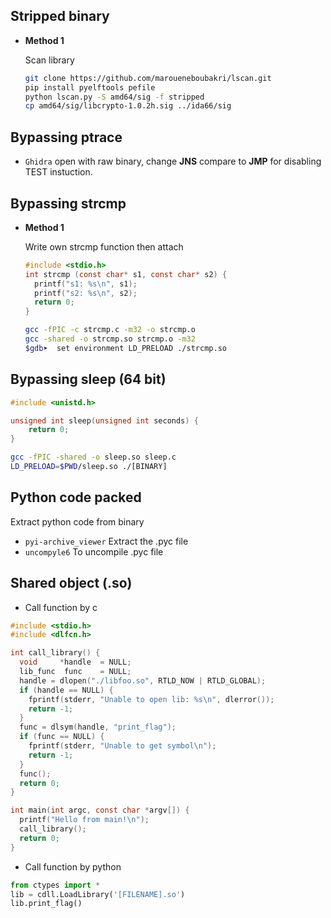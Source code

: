 ## Stripped binary

- **Method 1**

  Scan library

  ```sh
  git clone https://github.com/maroueneboubakri/lscan.git
  pip install pyelftools pefile
  python lscan.py -S amd64/sig -f stripped
  cp amd64/sig/libcrypto-1.0.2h.sig ../ida66/sig
  ```

## Bypassing ptrace

- `Ghidra` open with raw binary, change **JNS** compare to **JMP** for disabling TEST instuction.

## Bypassing strcmp

- **Method 1**

  Write own strcmp function then attach

  ```c
  #include <stdio.h>
  int strcmp (const char* s1, const char* s2) {
    printf("s1: %s\n", s1);
    printf("s2: %s\n", s2);
    return 0;
  }
  ```

  ```sh
  gcc -fPIC -c strcmp.c -m32 -o strcmp.o
  gcc -shared -o strcmp.so strcmp.o -m32
  $gdb➤  set environment LD_PRELOAD ./strcmp.so
  ```
## Bypassing sleep (64 bit)

```c
#include <unistd.h>

unsigned int sleep(unsigned int seconds) {
    return 0;
}
```

```sh
gcc -fPIC -shared -o sleep.so sleep.c
LD_PRELOAD=$PWD/sleep.so ./[BINARY]
```

## Python code packed

Extract python code from binary

- `pyi-archive_viewer` Extract the .pyc file
- `uncompyle6` To uncompile .pyc file

## Shared object (.so)

- Call function by c

```c
#include <stdio.h>
#include <dlfcn.h>

int call_library() {
  void     *handle  = NULL;
  lib_func  func    = NULL;
  handle = dlopen("./libfoo.so", RTLD_NOW | RTLD_GLOBAL);
  if (handle == NULL) {
    fprintf(stderr, "Unable to open lib: %s\n", dlerror());
    return -1;
  }
  func = dlsym(handle, "print_flag");
  if (func == NULL) {
    fprintf(stderr, "Unable to get symbol\n");
    return -1;
  }
  func();
  return 0;
}

int main(int argc, const char *argv[]) {
  printf("Hello from main!\n");
  call_library();
  return 0;
}
```

- Call function by python

```python
from ctypes import *
lib = cdll.LoadLibrary('[FILENAME].so')
lib.print_flag()
```
